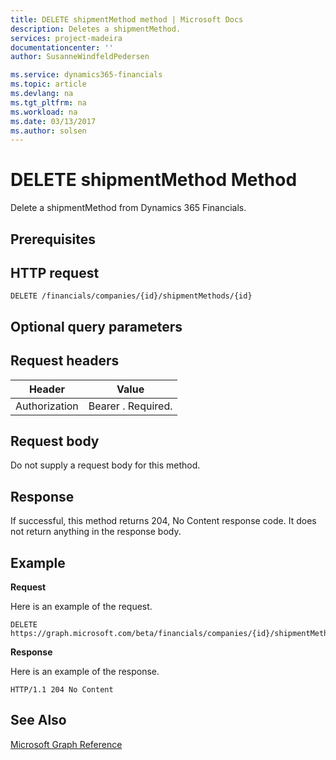 ```yaml
---
title: DELETE shipmentMethod method | Microsoft Docs
description: Deletes a shipmentMethod.
services: project-madeira
documentationcenter: ''
author: SusanneWindfeldPedersen

ms.service: dynamics365-financials
ms.topic: article
ms.devlang: na
ms.tgt_pltfrm: na
ms.workload: na
ms.date: 03/13/2017
ms.author: solsen
---
```


# DELETE shipmentMethod Method

Delete a shipmentMethod from Dynamics 365 Financials.

## Prerequisites

## HTTP request
```
DELETE /financials/companies/{id}/shipmentMethods/{id}
```
## Optional query parameters

## Request headers

|Header|Value|
|------|-----|
|Authorization  |Bearer . Required. |

## Request body

Do not supply a request body for this method.

## Response

If successful, this method returns 204, No Content response code. It does not return anything in the response body.

## Example

**Request**

Here is an example of the request.

```
DELETE https://graph.microsoft.com/beta/financials/companies/{id}/shipmentMethods/{id}
```

**Response** 

Here is an example of the response. 

```
HTTP/1.1 204 No Content
```

## See Also
[Microsoft Graph Reference](graph-reference.md)  